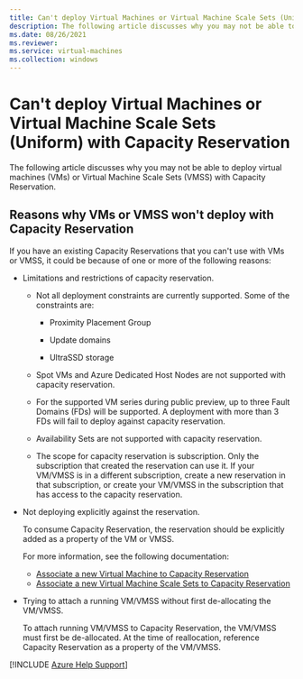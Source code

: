 ```yaml
---
title: Can't deploy Virtual Machines or Virtual Machine Scale Sets (Uniform) with Capacity Reservation
description: The following article discusses why you may not be able to deploy virtual machines (VMs) or Virtual Machine Scale Sets (VMSS) with Capacity Reservation.
ms.date: 08/26/2021
ms.reviewer: 
ms.service: virtual-machines
ms.collection: windows
---
```


# Can't deploy Virtual Machines or Virtual Machine Scale Sets (Uniform) with Capacity Reservation

The following article discusses why you may not be able to deploy virtual machines (VMs) or Virtual Machine Scale Sets (VMSS) with Capacity Reservation.

## Reasons why VMs or VMSS won't deploy with Capacity Reservation

If you have an existing Capacity Reservations that you can't use with VMs or VMSS, it could be because of one or more of the following reasons:

- Limitations and restrictions of capacity reservation.

  - Not all deployment constraints are currently supported. Some of the constraints are:

    - Proximity Placement Group

    - Update domains

    - UltraSSD storage

  - Spot VMs and Azure Dedicated Host Nodes are not supported with capacity reservation.

  - For the supported VM series during public preview, up to three Fault Domains (FDs) will be supported. A deployment with more than 3 FDs will fail to deploy against capacity reservation.

  - Availability Sets are not supported with capacity reservation.

  - The scope for capacity reservation is subscription. Only the subscription that created the reservation can use it. If your VM/VMSS is in a different subscription, create a new reservation in that subscription, or create your VM/VMSS in the subscription that has access to the capacity reservation.

- Not deploying explicitly against the reservation.

  To consume Capacity Reservation, the reservation should be explicitly added as a property of the VM or VMSS.
  
  For more information, see the following documentation:

  - [Associate a new Virtual Machine to Capacity Reservation](/azure/virtual-machines/capacity-reservation-associate-vm)
  - [Associate a new Virtual Machine Scale Sets to Capacity Reservation](/azure/virtual-machines/capacity-reservation-associate-virtual-machine-scale-set)

- Trying to attach a running VM/VMSS without first de-allocating the VM/VMSS.

  To attach running VM/VMSS to Capacity Reservation, the VM/VMSS must first be de-allocated. At the time of reallocation, reference Capacity Reservation as a property of the VM/VMSS.

[!INCLUDE [Azure Help Support](../../includes/azure-help-support.md)]
